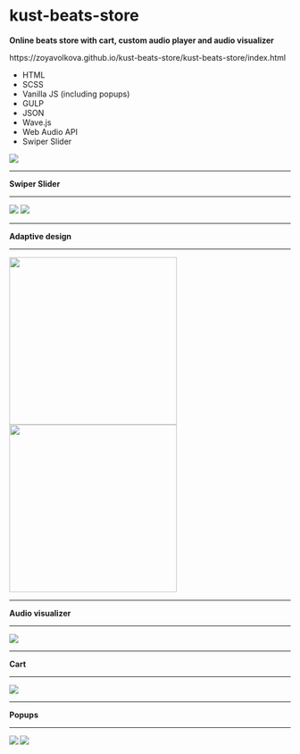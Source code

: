 # kust-beats-store

<strong>Online beats store with cart, custom audio player and audio visualizer</strong>
<p>https://zoyavolkova.github.io/kust-beats-store/kust-beats-store/index.html</p>
<ul>
<li>HTML</li>
<li>SCSS</li>
<li>Vanilla JS (including popups)</li>
<li>GULP</li>
<li>JSON</li>
<li>Wave.js</li>
<li>Web Audio API</li>
<li>Swiper Slider</li>
</ul>

<img src="readme/top.png">
<hr>
<strong>Swiper Slider</strong>
<hr>
<img src="readme/middle.png">
<img src="readme/bottom.png">

<hr>
<strong>Adaptive design<strong>
<hr>
<div >
<img src="readme/adaptive_top.png" width="300px">
<img src="readme/adaptive_bottom.png" width="300px">
  </div>
<hr>
<strong>Audio visualizer</strong>
<hr>
<img src="readme/visualizer.png">
<hr>
<strong>Cart</strong>
<hr>
<img src="readme/cart.png">
<hr>
<strong>Popups</strong>
<hr>
<img src="readme/modal_1.png">
<img src="readme/modal_2.png">
